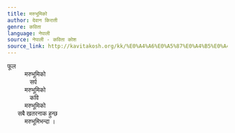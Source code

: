 ```yaml
---
title: मरुभूमिको
author: देवान किराती
genre: कविता
language: नेपाली
source: नेपाली - कविता कोश
source_link: http://kavitakosh.org/kk/%E0%A4%A6%E0%A5%87%E0%A4%B5%E0%A4%BE%E0%A4%A8_%E0%A4%95%E0%A4%BF%E0%A4%B0%E0%A4%BE%E0%A4%A4%E0%A5%80
---
```


फूल  
          मरुभूमिको  
             सर्प  
          मरुभूमिको  
             कवि  
          मरुभूमिको  
      सबै खतरनाक हुन्छ  
          मरुभूमिभन्दा ।
